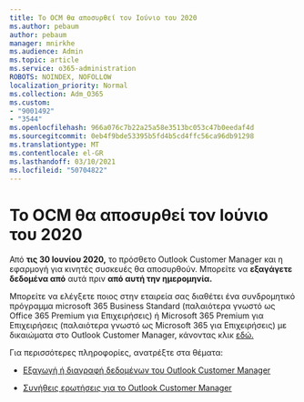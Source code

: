 ```yaml
---
title: Το OCM θα αποσυρθεί τον Ιούνιο του 2020
ms.author: pebaum
author: pebaum
manager: mnirkhe
ms.audience: Admin
ms.topic: article
ms.service: o365-administration
ROBOTS: NOINDEX, NOFOLLOW
localization_priority: Normal
ms.collection: Adm_O365
ms.custom:
- "9001492"
- "3544"
ms.openlocfilehash: 966a076c7b22a25a58e3513bc053c47b0eedaf4d
ms.sourcegitcommit: 0eb4f9bde53395b5fd4b5cd4ffc56ca96db91298
ms.translationtype: MT
ms.contentlocale: el-GR
ms.lasthandoff: 03/10/2021
ms.locfileid: "50704822"
---
```

# <a name="ocm-to-be-retired-june-2020"></a>Το OCM θα αποσυρθεί τον Ιούνιο του 2020


Από **τις 30 Ιουνίου 2020,** το πρόσθετο Outlook Customer Manager και η εφαρμογή για κινητές συσκευές θα αποσυρθούν. Μπορείτε να **εξαγάγετε δεδομένα από** αυτά πριν **από αυτή την ημερομηνία.**  

Μπορείτε να ελέγξετε ποιος στην εταιρεία σας διαθέτει ένα συνδρομητικό πρόγραμμα microsoft 365 Business Standard (παλαιότερα γνωστό ως Office 365 Premium για Επιχειρήσεις) ή Microsoft 365 Premium για Επιχειρήσεις (παλαιότερα γνωστό ως Microsoft 365 για Επιχειρήσεις) με δικαιώματα στο Outlook Customer Manager, κάνοντας κλικ [εδώ.](https://admin.microsoft.com/AdminPortal/Home?ref=/users)

Για περισσότερες πληροφορίες, ανατρέξτε στα θέματα:

- [Εξαγωγή ή διαγραφή δεδομένων του Outlook Customer Manager](https://support.office.com/article/1a421cb4-e8de-4b44-bfb8-710b92820439)

- [Συνήθεις ερωτήσεις για το Outlook Customer Manager](https://techcommunity.microsoft.com/t5/outlook-customer-manager/faq-frequently-asked-questions-about-outlook-customer-manager/m-p/29680)
